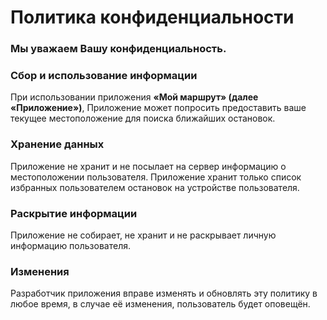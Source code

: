 # Политика конфиденциальности
### Мы уважаем Вашу конфиденциальность.

### Сбор и использование информации
При использовании приложения **«Мой маршрут» (далее «Приложение»)**, Приложение может попросить предоставить ваше текущее местоположение для поиска ближайших остановок.

### Хранение данных
Приложение не хранит и не посылает на сервер информацию о местоположении пользователя. Приложение хранит только список избранных пользователем остановок на устройстве пользователя.

### Раскрытие информации
Приложение не собирает, не хранит и не раскрывает личную информацию пользователя.

### Изменения
Разработчик приложения вправе изменять и обновлять эту политику в любое время, в случае её изменения, пользователь будет оповещён.
